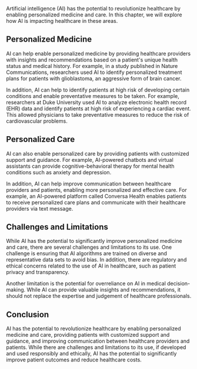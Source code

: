 
Artificial intelligence (AI) has the potential to revolutionize healthcare by enabling personalized medicine and care. In this chapter, we will explore how AI is impacting healthcare in these areas.

Personalized Medicine
---------------------

AI can help enable personalized medicine by providing healthcare providers with insights and recommendations based on a patient's unique health status and medical history. For example, in a study published in Nature Communications, researchers used AI to identify personalized treatment plans for patients with glioblastoma, an aggressive form of brain cancer.

In addition, AI can help to identify patients at high risk of developing certain conditions and enable preventative measures to be taken. For example, researchers at Duke University used AI to analyze electronic health record (EHR) data and identify patients at high risk of experiencing a cardiac event. This allowed physicians to take preventative measures to reduce the risk of cardiovascular problems.

Personalized Care
-----------------

AI can also enable personalized care by providing patients with customized support and guidance. For example, AI-powered chatbots and virtual assistants can provide cognitive-behavioral therapy for mental health conditions such as anxiety and depression.

In addition, AI can help improve communication between healthcare providers and patients, enabling more personalized and effective care. For example, an AI-powered platform called Conversa Health enables patients to receive personalized care plans and communicate with their healthcare providers via text message.

Challenges and Limitations
--------------------------

While AI has the potential to significantly improve personalized medicine and care, there are several challenges and limitations to its use. One challenge is ensuring that AI algorithms are trained on diverse and representative data sets to avoid bias. In addition, there are regulatory and ethical concerns related to the use of AI in healthcare, such as patient privacy and transparency.

Another limitation is the potential for overreliance on AI in medical decision-making. While AI can provide valuable insights and recommendations, it should not replace the expertise and judgement of healthcare professionals.

Conclusion
----------

AI has the potential to revolutionize healthcare by enabling personalized medicine and care, providing patients with customized support and guidance, and improving communication between healthcare providers and patients. While there are challenges and limitations to its use, if developed and used responsibly and ethically, AI has the potential to significantly improve patient outcomes and reduce healthcare costs.
